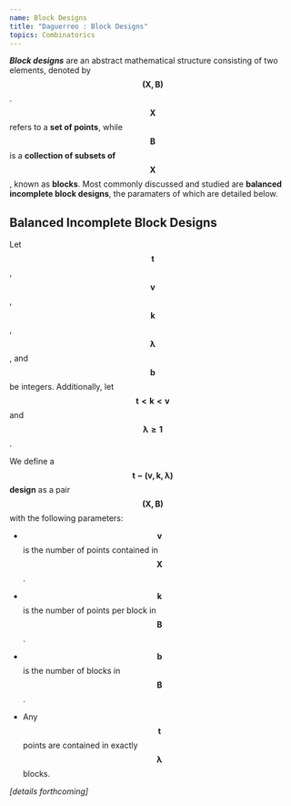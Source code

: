 ```yaml
---
name: Block Designs
title: "Daguerreo : Block Designs"
topics: Combinatorics
---
```


___Block designs___ are an abstract mathematical structure consisting of two elements, denoted by $$\pmb{(X, B)}$$. $$\pmb{X}$$ refers to a __set of points__, while $$\pmb{B}$$ is a __collection of subsets of $$\pmb{X}$$__, known as __blocks__. Most commonly discussed and studied are __balanced incomplete block designs__, the paramaters of which are detailed below.

## Balanced Incomplete Block Designs

Let $$\pmb{t}$$, $$\pmb{v}$$, $$\pmb{k}$$, $$\pmb{\lambda}$$, and $$\pmb{b}$$ be integers. Additionally, let $$\pmb{t < k < v}$$ and $$\pmb{\lambda \geq 1}$$.

We define a __$$\pmb{t-(v, k, \lambda)}$$ design__ as a pair $$\pmb{(X, B)}$$ with the following parameters:

* $$\pmb{v}$$ is the number of points contained in $$\pmb{X}$$.

* $$\pmb{k}$$ is the number of points per block in $$\pmb{B}$$.

* $$\pmb{b}$$ is the number of blocks in $$\pmb{B}$$.

* Any $$\pmb{t}$$ points are contained in exactly $$\pmb{\lambda}$$ blocks.

_[details forthcoming]_